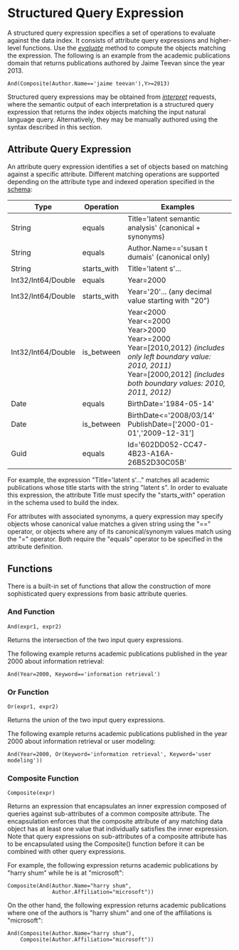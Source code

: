 <!--
NavPath: Knowledge Exploration Service
LinkLabel: Structured Query Expression
Url: KES/documentation/expressions
Weight: 60
-->

# Structured Query Expression
A structured query expression specifies a set of operations to evaluate against the data index.  It consists of attribute query expressions and higher-level functions.  Use the [*evaluate*](evaluateMethod.md) method to compute the objects matching the expression.  The following is an example from the academic publications domain that returns publications authored by Jaime Teevan since the year 2013.

`And(Composite(Author.Name=='jaime teevan'),Y>=2013)`

Structured query expressions may be obtained from [*interpret*](interpretMethod.md) requests, where the semantic output of each interpretation is a structured query expression that returns the index objects matching the input natural language query.  Alternatively, they may be manually authored using the syntax described in this section.

## Attribute Query Expression
An attribute query expression identifies a set of objects based on matching against a specific attribute.  Different matching operations are supported depending on the attribute type and indexed operation specified in the [schema](SchemaFormat.md):

| Type | Operation | Examples |
|------|-------------|------------|
| String | equals | Title='latent semantic analysis'  (canonical + synonyms) |
| String | equals | Author.Name=='susan t dumais'  (canonical only)|
| String | starts_with | Title='latent s'... |
| Int32/Int64/Double | equals | Year=2000 |
| Int32/Int64/Double | starts_with | Year='20'... (any decimal value starting with "20") |
| Int32/Int64/Double | is_between | Year&lt;2000 <br/> Year&lt;=2000 <br/> Year&gt;2000 <br/> Year&gt;=2000 <br/> Year=[2010,2012) *(includes only left boundary value: 2010, 2011)* <br/> Year=[2000,2012] *(includes both boundary values: 2010, 2011, 2012)* |
| Date | equals | BirthDate='1984-05-14' |
| Date | is_between | BirthDate&lt;='2008/03/14' <br/> PublishDate=['2000-01-01','2009-12-31'] |
| Guid | equals | Id='602DD052-CC47-4B23-A16A-26B52D30C05B' |


For example, the expression "Title='latent s'..." matches all academic publications whose title starts with the string "latent s".  In order to evaluate this expression, the attribute Title must specify the "starts_with" operation in the schema used to build the index.

For attributes with associated synonyms, a query expression may specify objects whose canonical value matches a given string using the "==" operator, or objects where any of its canonical/synonym values match using the "=" operator.  Both require the "equals" operator to be specified in the attribute definition.


## Functions
There is a built-in set of functions that allow the construction of more sophisticated query expressions from basic attribute queries.

### And Function
`And(expr1, expr2)`

Returns the intersection of the two input query expressions.

The following example returns academic publications published in the year 2000 about information retrieval:

`And(Year=2000, Keyword=='information retrieval')`

### Or Function
`Or(expr1, expr2)`

Returns the union of the two input query expressions.

The following example returns academic publications published in the year 2000 about information retrieval or user modeling:

`And(Year=2000, Or(Keyword='information retrieval', Keyword='user modeling'))`

### Composite Function
`Composite(expr)`

Returns an expression that encapsulates an inner expression composed of queries against sub-attributes of a common composite attribute.  The encapsulation enforces that the composite attribute of any matching data object has at least one value that individually satisfies the inner expression.  Note that query expressions on sub-attributes of a composite attribute has to be encapsulated using the Composite() function before it can be combined with other query expressions.

For example, the following expression returns academic publications by "harry shum" while he is at "microsoft":

```
Composite(And(Author.Name="harry shum", 
              Author.Affiliation="microsoft"))
```

On the other hand, the following expression returns academic publications where one of the authors is "harry shum" and one of the affiliations is "microsoft":

```
And(Composite(Author.Name="harry shum"), 
    Composite(Author.Affiliation="microsoft"))
```
